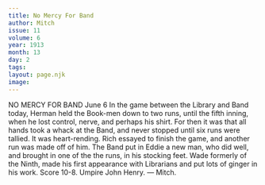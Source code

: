 ```yaml
---
title: No Mercy For Band
author: Mitch
issue: 11
volume: 6
year: 1913
month: 13
day: 2
tags:
layout: page.njk
image:
---
```

NO MERCY FOR BAND    June 6    In the game between the Library and Band today, Herman held the Book-men down to two runs, until the fifth inning, when he lost control, nerve, and perhaps his shirt. For then it was that all hands took a whack at the Band, and never stopped until six runs were tallied. It was heart-rending. Rich essayed to finish the game, and another run was made off of him.    The Band put in Eddie a new man, who did well, and brought in one of the the runs, in his stocking feet.    Wade formerly of the Ninth, made his first appearance with Librarians and put lots of ginger in his work.    Score 10-8. Umpire John Henry.  — Mitch. 




